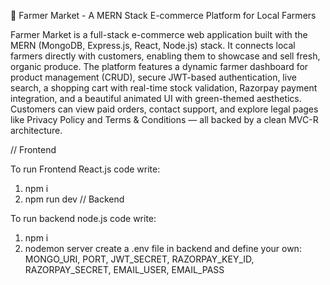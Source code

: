 🌿 Farmer Market - A MERN Stack E-commerce Platform for Local Farmers

Farmer Market is a full-stack e-commerce web application built with the MERN (MongoDB, Express.js, React, Node.js) stack.
It connects local farmers directly with customers, enabling them to showcase and sell fresh, organic produce. 
The platform features a dynamic farmer dashboard for product management (CRUD), secure JWT-based authentication, live search,
a shopping cart with real-time stock validation, Razorpay payment integration, and a beautiful animated UI with green-themed aesthetics.
Customers can view paid orders, contact support, and explore legal pages like Privacy Policy and Terms & Conditions — all backed by a clean MVC-R architecture.

// Frontend

To run Frontend React.js code write:

1. npm i
2. npm run dev
// Backend

To run backend node.js code write:

1. npm i
2. nodemon server
create a .env file in backend and define your own: MONGO_URI, PORT, JWT_SECRET, RAZORPAY_KEY_ID, RAZORPAY_SECRET, EMAIL_USER, EMAIL_PASS
